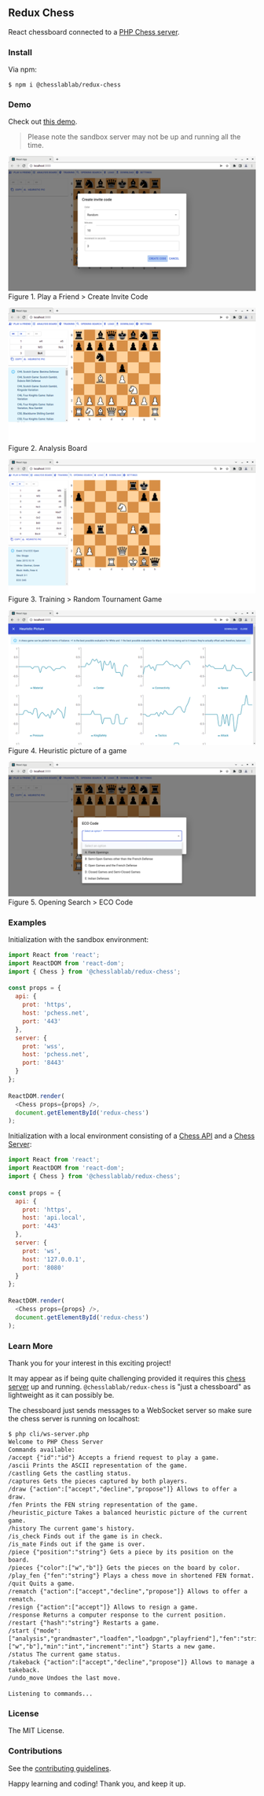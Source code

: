 ## Redux Chess

React chessboard connected to a [PHP Chess server](https://github.com/chesslablab/chess-server).

### Install

Via npm:

    $ npm i @chesslablab/redux-chess

### Demo

Check out [this demo](https://programarivm.github.io/demo-redux-chess).

> Please note the sandbox server may not be up and running all the time.

![Figure 1](/src/assets/img/docs/figure-01.png)
Figure 1. Play a Friend > Create Invite Code

![Figure 2](/src/assets/img/docs/figure-02.png)
Figure 2. Analysis Board

![Figure 3](/src/assets/img/docs/figure-03.png)
Figure 3. Training > Random Tournament Game

![Figure 4](/src/assets/img/docs/figure-04.png)
Figure 4. Heuristic picture of a game

![Figure 5](/src/assets/img/docs/figure-05.png)
Figure 5. Opening Search > ECO Code

### Examples

Initialization with the sandbox environment:

```js
import React from 'react';
import ReactDOM from 'react-dom';
import { Chess } from '@chesslablab/redux-chess';

const props = {
  api: {
    prot: 'https',
    host: 'pchess.net',
    port: '443'
  },
  server: {
    prot: 'wss',
    host: 'pchess.net',
    port: '8443'
  }
};

ReactDOM.render(
  <Chess props={props} />,
  document.getElementById('redux-chess')
);

```

Initialization with a local environment consisting of a [Chess API](https://github.com/chesslablab/chess-api) and a [Chess Server](https://github.com/chesslablab/chess-server):

```js
import React from 'react';
import ReactDOM from 'react-dom';
import { Chess } from '@chesslablab/redux-chess';

const props = {
  api: {
    prot: 'https',
    host: 'api.local',
    port: '443'
  },
  server: {
    prot: 'ws',
    host: '127.0.0.1',
    port: '8080'
  }
};

ReactDOM.render(
  <Chess props={props} />,
  document.getElementById('redux-chess')
);

```

### Learn More

Thank you for your interest in this exciting project!

It may appear as if being quite challenging provided it requires this [chess server](https://github.com/chesslablab/chess-server) up and running. `@chesslablab/redux-chess` is "just a chessboard" as lightweight as it can possibly be.

The chessboard just sends messages to a WebSocket server so make sure the chess server is running on localhost:

```
$ php cli/ws-server.php
Welcome to PHP Chess Server
Commands available:
/accept {"id":"id"} Accepts a friend request to play a game.
/ascii Prints the ASCII representation of the game.
/castling Gets the castling status.
/captures Gets the pieces captured by both players.
/draw {"action":["accept","decline","propose"]} Allows to offer a draw.
/fen Prints the FEN string representation of the game.
/heuristic_picture Takes a balanced heuristic picture of the current game.
/history The current game's history.
/is_check Finds out if the game is in check.
/is_mate Finds out if the game is over.
/piece {"position":"string"} Gets a piece by its position on the board.
/pieces {"color":["w","b"]} Gets the pieces on the board by color.
/play_fen {"fen":"string"} Plays a chess move in shortened FEN format.
/quit Quits a game.
/rematch {"action":["accept","decline","propose"]} Allows to offer a rematch.
/resign {"action":["accept"]} Allows to resign a game.
/response Returns a computer response to the current position.
/restart {"hash":"string"} Restarts a game.
/start {"mode":["analysis","grandmaster","loadfen","loadpgn","playfriend"],"fen":"string","movetext":"string","color":["w","b"],"min":"int","increment":"int"} Starts a new game.
/status The current game status.
/takeback {"action":["accept","decline","propose"]} Allows to manage a takeback.
/undo_move Undoes the last move.

Listening to commands...
```

### License

The MIT License.

### Contributions

See the [contributing guidelines](https://github.com/chesslablab/redux-chess/blob/master/CONTRIBUTING.md).

Happy learning and coding! Thank you, and keep it up.
